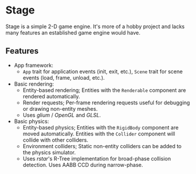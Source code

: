 # Stage
Stage is a simple 2-D game engine.
It's more of a hobby project and lacks many features an established game engine would have.

## Features
* App framework:
  - `App` trait for application events (init, exit, etc.), `Scene` trait for scene events (load, frame, unload, etc.).
* Basic rendering:
  - Entity-based rendering; Entities with the `Renderable` component are rendered automatically.
  - Render requests; Per-frame rendering requests useful for debugging or drawing non-entity meshes.
  - Uses *glium* / *OpenGL* and *GLSL*.
* Basic physics:
  - Entity-based physics; Entities with the `RigidBody` component are moved automatically. Entities with the `Collider` component will collide with other colliders.
  - Environment colliders; Static non-entity colliders can be added to the physics simulator.
  - Uses *rstar*'s R-Tree implementation for broad-phase collision detection. Uses AABB CCD during narrow-phase.
